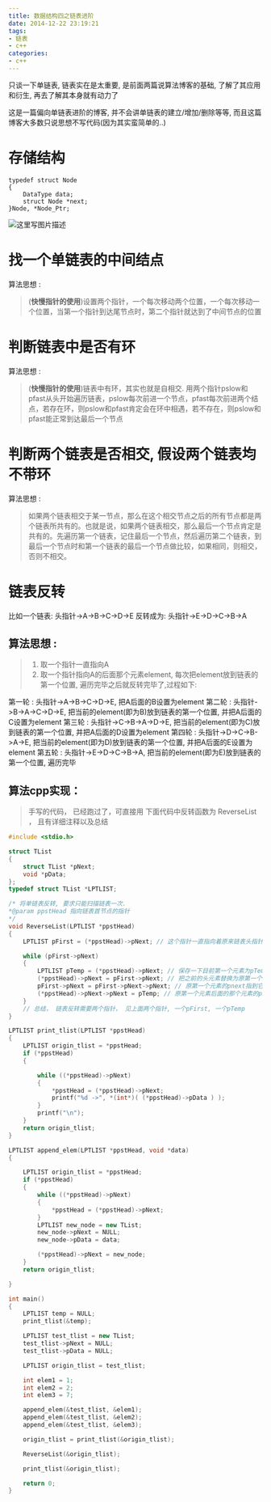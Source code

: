 ```yaml
---
title: 数据结构四之链表进阶
date: 2014-12-22 23:19:21
tags:
- 链表
- c++
categories:
- c++
---
```


只谈一下单链表, 链表实在是太重要, 是前面两篇说算法博客的基础, 了解了其应用和衍生, 再去了解其本身就有动力了

这是一篇偏向单链表进阶的博客, 并不会讲单链表的建立/增加/删除等等, 而且这篇博客大多数只说思想不写代码(因为其实蛮简单的..)

# 存储结构
```
typedef struct Node
{
	DataType data;
	struct Node *next;
}Node, *Node_Ptr;
```

![这里写图片描述](http://img.blog.csdn.net/20170823224405993?watermark/2/text/aHR0cDovL2Jsb2cuY3Nkbi5uZXQvbm9zaXg=/font/5a6L5L2T/fontsize/400/fill/I0JBQkFCMA==/dissolve/70/gravity/SouthEast)

<!-- more -->


# 找一个单链表的中间结点


算法思想 : 

> (**快慢指针的使用**)设置两个指针，一个每次移动两个位置，一个每次移动一个位置，当第一个指针到达尾节点时，第二个指针就达到了中间节点的位置

# 判断链表中是否有环


算法思想 : 

> (**快慢指针的使用**)链表中有环，其实也就是自相交. 用两个指针pslow和pfast从头开始遍历链表，pslow每次前进一个节点，pfast每次前进两个结点，若存在环，则pslow和pfast肯定会在环中相遇，若不存在，则pslow和pfast能正常到达最后一个节点

# 判断两个链表是否相交, 假设两个链表均不带环


算法思想 : 

> 如果两个链表相交于某一节点，那么在这个相交节点之后的所有节点都是两个链表所共有的。也就是说，如果两个链表相交，那么最后一个节点肯定是共有的。先遍历第一个链表，记住最后一个节点，然后遍历第二个链表，到最后一个节点时和第一个链表的最后一个节点做比较，如果相同，则相交，否则不相交。

# 链表反转

比如一个链表:
头指针->A->B->C->D->E
反转成为:
头指针->E->D->C->B->A

## 算法思想 : 

> 1. 取一个指针一直指向A
> 2. 取一个指针指向A的后面那个元素element, 每次把element放到链表的第一个位置, 遍历完毕之后就反转完毕了,过程如下:

第一轮 : 头指针->A->B->C->D->E, 把A后面的B设置为element
第二轮 : 头指针->B->A->C->D->E, 把当前的element(即为B)放到链表的第一个位置, 并把A后面的C设置为element
第三轮 : 头指针->C->B->A->D->E, 把当前的element(即为C)放到链表的第一个位置, 并把A后面的D设置为element
第四轮 : 头指针->D->C->B->A->E, 把当前的element(即为D)放到链表的第一个位置, 并把A后面的E设置为element
第五轮 : 头指针->E->D->C->B->A, 把当前的element(即为E)放到链表的第一个位置, 遍历完毕

## 算法cpp实现：

> 手写的代码， 已经跑过了，可直接用
> 下面代码中反转函数为 ReverseList ， 且有详细注释以及总结

``` c++
#include <stdio.h>

struct TList
{
	struct TList *pNext;
	void *pData;
};
typedef struct TList *LPTLIST;

/* 将单链表反转, 要求只能扫描链表一次.
*@param ppstHead 指向链表首节点的指针
*/
void ReverseList(LPTLIST *ppstHead)
{
	LPTLIST pFirst = (*ppstHead)->pNext; // 这个指针一直指向着原来链表头指针后面的那个元素（即原第一个元素， 这个元素一直都不会变， 一直都是原来的那个）

	while (pFirst->pNext)
	{
		LPTLIST pTemp = (*ppstHead)->pNext; // 保存一下目前第一个元素为pTemp
		(*ppstHead)->pNext = pFirst->pNext; // 把之前的头元素替换为原第一个元素的后面那个元素
		pFirst->pNext = pFirst->pNext->pNext; // 原第一个元素的pnext指到它后面的后面那个元素
		(*ppstHead)->pNext->pNext = pTemp; // 原第一个元素后面的那个元素的pnext指到目前链表头指针后面的那个元素（即目前第一个元素pTemp）
	}
	// 总结， 链表反转需要两个指针， 见上面两个指针, 一个pFirst, 一个pTemp
}

LPTLIST print_tlist(LPTLIST *ppstHead)
{
	LPTLIST origin_tlist = *ppstHead;
	if (*ppstHead)
	{

		while ((*ppstHead)->pNext)
		{
			*ppstHead = (*ppstHead)->pNext;
			printf("%d ->", *(int*)( (*ppstHead)->pData ) );
		}
		printf("\n");
	}
	return origin_tlist;
}

LPTLIST append_elem(LPTLIST *ppstHead, void *data)
{

	LPTLIST origin_tlist = *ppstHead;
	if (*ppstHead)
	{
		while ((*ppstHead)->pNext)
		{
			*ppstHead = (*ppstHead)->pNext;
		}
		LPTLIST new_node = new TList;
		new_node->pNext = NULL;
		new_node->pData = data;

		(*ppstHead)->pNext = new_node;
	}
	return origin_tlist;

}

int main()
{
	LPTLIST temp = NULL;
	print_tlist(&temp);

	LPTLIST test_tlist = new TList;
	test_tlist->pNext = NULL;
	test_tlist->pData = NULL;

	LPTLIST origin_tlist = test_tlist;

	int elem1 = 1;
	int elem2 = 2;
	int elem3 = 7;

	append_elem(&test_tlist, &elem1);
	append_elem(&test_tlist, &elem2);
	append_elem(&test_tlist, &elem3);

	origin_tlist = print_tlist(&origin_tlist);

	ReverseList(&origin_tlist);

	print_tlist(&origin_tlist);

	return 0;
}
```